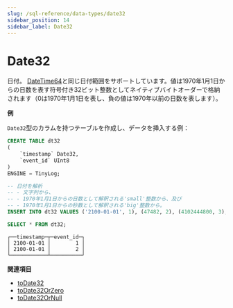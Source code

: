 ```yaml
---
slug: /sql-reference/data-types/date32
sidebar_position: 14
sidebar_label: Date32
---
```


# Date32

日付。 [DateTime64](../../sql-reference/data-types/datetime64.md)と同じ日付範囲をサポートしています。値は1970年1月1日からの日数を表す符号付き32ビット整数としてネイティブバイトオーダーで格納されます（0は1970年1月1日を表し、負の値は1970年以前の日数を表します）。

**例**

`Date32`型のカラムを持つテーブルを作成し、データを挿入する例：

``` sql
CREATE TABLE dt32
(
    `timestamp` Date32,
    `event_id` UInt8
)
ENGINE = TinyLog;
```

``` sql
-- 日付を解析
-- - 文字列から、
-- - 1970年1月1日からの日数として解釈される'small'整数から、及び
-- - 1970年1月1日からの秒数として解釈される'big'整数から。
INSERT INTO dt32 VALUES ('2100-01-01', 1), (47482, 2), (4102444800, 3);

SELECT * FROM dt32;
```

``` text
┌──timestamp─┬─event_id─┐
│ 2100-01-01 │        1 │
│ 2100-01-01 │        2 │
└────────────┴──────────┘
```

**関連項目**

- [toDate32](../../sql-reference/functions/type-conversion-functions.md#todate32)
- [toDate32OrZero](../../sql-reference/functions/type-conversion-functions.md#todate32-or-zero)
- [toDate32OrNull](../../sql-reference/functions/type-conversion-functions.md#todate32-or-null)
